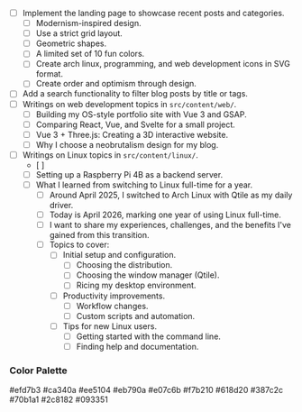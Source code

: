 - [ ] Implement the landing page to showcase recent posts and categories.
  - [ ] Modernism-inspired design.
  - [ ] Use a strict grid layout.
  - [ ] Geometric shapes.
  - [ ] A limited set of 10 fun colors.
  - [ ] Create arch linux, programming, and web development icons in SVG format.
  - [ ] Create order and optimism through design.
- [ ] Add a search functionality to filter blog posts by title or tags.
- [ ] Writings on web development topics in `src/content/web/`.
  - [ ] Building my OS-style portfolio site with Vue 3 and GSAP.
  - [ ] Comparing React, Vue, and Svelte for a small project.
  - [ ] Vue 3 + Three.js: Creating a 3D interactive website.
  - [ ] Why I choose a neobrutalism design for my blog.
- [ ] Writings on Linux topics in `src/content/linux/`.
  - [ ] 
  - [ ] Setting up a Raspberry Pi 4B as a backend server.
  - [ ] What I learned from switching to Linux full-time for a year.
    - [ ] Around April 2025, I switched to Arch Linux with Qtile as my daily driver. 
    - [ ] Today is April 2026, marking one year of using Linux full-time.
    - [ ] I want to share my experiences, challenges, and the benefits I've gained from this transition.
    - [ ] Topics to cover:
      - [ ] Initial setup and configuration.
        - [ ] Choosing the distribution.
        - [ ] Choosing the window manager (Qtile).
        - [ ] Ricing my desktop environment.
      - [ ] Productivity improvements.
        - [ ] Workflow changes.
        - [ ] Custom scripts and automation.
      - [ ] Tips for new Linux users.
        - [ ] Getting started with the command line.
        - [ ] Finding help and documentation.

### Color Palette

#efd7b3
#ca340a
#ee5104
#eb790a
#e07c6b
#f7b210
#618d20
#387c2c
#70b1a1
#2c8182
#093351
